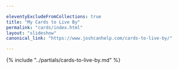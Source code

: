 ```yaml
---

eleventyExcludeFromCollections: true
title: "My Cards to Live By"
permalink: "cards/index.html"
layout: "slideshow"
canonical_link: "https://www.joshcanhelp.com/cards-to-live-by/"

---
```


{% include "../partials/cards-to-live-by.md" %}